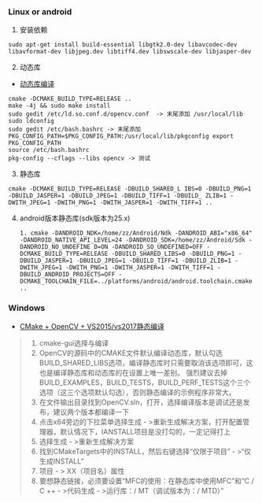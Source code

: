 ### Linux or android
1. 安装依赖
```
sudo apt-get install build-essential libgtk2.0-dev libavcodec-dev libavformat-dev libjpeg.dev libtiff4.dev libswscale-dev libjasper-dev
```
2. 动态库
- [动态库编译](https://www.jianshu.com/p/f646448da265)

```
cmake -DCMAKE_BUILD_TYPE=RELEASE ..
make -4j && sudo make install
sudo gedit /etc/ld.so.conf.d/opencv.conf  -> 末尾添加 /usr/local/lib 
sudo ldconfig 
sudo gedit /etc/bash.bashrc -> 末尾添加 PKG_CONFIG_PATH=$PKG_CONFIG_PATH:/usr/local/lib/pkgconfig export PKG_CONFIG_PATH
source /etc/bash.bashrc
pkg-config --cflags --libs opencv -> 测试
```
3. 静态库
```
cmake -DCMAKE_BUILD_TYPE=RELEASE -DBUILD_SHARED_L IBS=0 -DBUILD_PNG=1 -DBUILD_JASPER=1 -DBUILD_JPEG=1 -DBUILD_TIFF=1 -DBUILD_ ZLIB=1 -DWITH_JPEG=1 -DWITH_PNG=1 -DWITH_JASPER=1 -DWITH_TIFF=1 .. 
```
4. android版本静态库(sdk版本为25.x)
	```
	1. cmake -DANDROID_NDK=/home/zz/Android/Ndk -DANDROID_ABI="x86_64" -DANDROID_NATIVE_API_LEVEL=24 -DANDROID_SDK=/home/zz/Android/Sdk -DANDROID_NO_UNDEFINE D=ON -DANDROID_SO_UNDEFINED=OFF -DCMAKE_BUILD_TYPE=RELEASE -DBUILD_SHARED_LIBS=0 -DBUILD_PNG=1 -DBUILD_JASPER=1 -DBUILD_JPEG=1 -DBUILD_TIFF=1 -DBUILD_ZLIB=1 -DWITH_JPEG=1 -DWITH_PNG=1 -DWITH_JASPER=1 -DWITH_TIFF=1 -DBUILD_ANDROID_PROJECTS=OFF -DCMAKE_TOOLCHAIN_FILE=../platforms/android/android.toolchain.cmake ..
	```

### Windows
- [CMake + OpenCV + VS2015/vs2017静态编译](https://blog.csdn.net/yixing98/article/details/86540949)
> 1. cmake-gui选择与编译 
> 2. OpenCV的源码中的CMAKE文件默认编译动态库，默认勾选BUILD_SHARED_LIBS选项，编译静态库时只需要取消该选项即可，这也是编译静态库和动态库的在设置上唯一差别。
强烈建议去掉BUILD_EXAMPLES，BUILD_TESTS，BUILD_PERF_TESTS这个三个选项（这三个选项默认勾选），否则静态编译的示例程序非常大。
> 3. 在文件输出目录找到OpenCV.sln，打开，选择编译版本是调试还是发布，建议两个版本都编译一下
> 4. 点击x64旁边的下拉菜单选择生成 - >重新生成解决方案，打开配置管理器，默认情况下，IANSTALL项目是没打勾的，一定记得打上
> 5. 选择生成 - >重新生成解决方案
> 6. 找到CMakeTargets中的INSTALL，然后右键选择“仅限于项目” - >“仅生成INSTALL”
> 7. 项目 - > XX（项目名）属性
> 8. 要想静态链接，必须要设置“MFC的使用：在静态库中使用MFC”和“C / C ++  - >代码生成 - >运行库：/ MT（调试版本为：/ MTD）”
